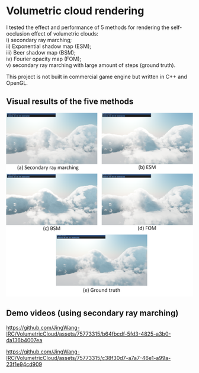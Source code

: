 # Volumetric cloud rendering
I tested the effect and performance of 5 methods for rendering the self-occlusion effect of volumetric clouds:\
i) secondary ray marching; \
ii) Exponential shadow map (ESM); \
iii) Beer shadow map (BSM);\
iv) Fourier opacity map (FOM);\
v) secondary ray marching with large amount of steps (ground truth).

This project is not built in commercial game engine but written in C++ and OpenGL.

## Visual results of the five methods
<img src="https://github.com/JingWang-IRC/VolumetricCloud/blob/main/ExtraMaterial/VisualResult.png" width="600">

## Demo videos (using secondary ray marching)
https://github.com/JingWang-IRC/VolumetricCloud/assets/75773315/b64fbcdf-5fd3-4825-a3b0-da136b4007ea


https://github.com/JingWang-IRC/VolumetricCloud/assets/75773315/c38f30d7-a7a7-46e1-a99a-23f1e94cd909


